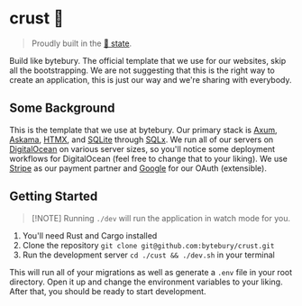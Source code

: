 # crust 🍕 
> Proudly built in the [🍕 state](https://portal.ct.gov/).

Build like bytebury. The official template that we use for our websites, skip all the bootstrapping. We are not suggesting that this is the right way to create an application, this is just our way and we're sharing with everybody.

## Some Background
This is the template that we use at bytebury. Our primary stack is [Axum](https://github.com/tokio-rs/axum), [Askama](https://github.com/askama-rs/askama), [HTMX](https://github.com/bigskysoftware/htmx), and [SQLite](https://sqlite.org/) through [SQLx](https://github.com/launchbadge/sqlx). We run all of our servers on [DigitalOcean](https://www.digitalocean.com/) on various server sizes, so you'll notice some deployment workflows for DigitalOcean (feel free to change that to your liking). We use [Stripe](https://stripe.com) as our payment partner and [Google](https://google.com) for our OAuth (extensible).

## Getting Started
> [!NOTE] Running `./dev` will run the application in watch mode for you.

1. You'll need Rust and Cargo installed
2. Clone the repository `git clone git@github.com:bytebury/crust.git`
3. Run the development server `cd ./cust && ./dev.sh` in your terminal

This will run all of your migrations as well as generate a `.env` file in your root directory. Open it up and change the environment variables to your liking. After that, you should be ready to start development.